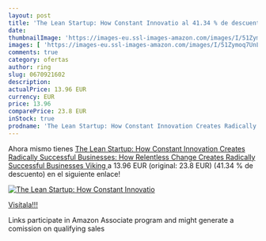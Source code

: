 ```yaml
---
layout: post
title: 'The Lean Startup: How Constant Innovatio al 41.34 % de descuento'
date: 
thumbnailImage: 'https://images-eu.ssl-images-amazon.com/images/I/51Zymoq7UnL._SL200_.jpg'
images: [ 'https://images-eu.ssl-images-amazon.com/images/I/51Zymoq7UnL._SL200_.jpg' ]
comments: true
category: ofertas
author: ring
slug: 0670921602
description:
actualPrice: 13.96 EUR
currency: EUR
price: 13.96
comparePrice: 23.8 EUR
inStock: true
prodname: 'The Lean Startup: How Constant Innovation Creates Radically Successful Businesses: How Relentless Change Creates Radically Successful Businesses  Viking '
---
```


Ahora mismo tienes [The Lean Startup: How Constant Innovation Creates Radically Successful Businesses: How Relentless Change Creates Radically Successful Businesses  Viking ](https://www.amazon.es/dp/0670921602/?tag=tolees-21) a 13.96 EUR (original: 23.8 EUR) (41.34 %  de descuento) en el siguiente enlace!

[![The Lean Startup: How Constant Innovatio](https://images-eu.ssl-images-amazon.com/images/I/51Zymoq7UnL._SL200_.jpg)](https://www.amazon.es/dp/0670921602/?tag=tolees-21)

[Visítala!!!](https://www.amazon.es/dp/0670921602/?tag=tolees-21)

Links participate in Amazon Associate program and might generate a comission on qualifying sales
